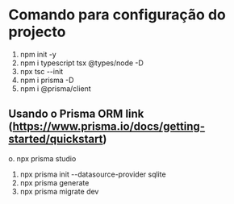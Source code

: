 # Comando para configuração do projecto

1. npm init -y
2. npm i typescript tsx @types/node -D
3. npx tsc --init
4. npm i prisma -D
5. npm i @prisma/client


## Usando o Prisma ORM link (https://www.prisma.io/docs/getting-started/quickstart)
o. npx prisma studio
1. npx prisma init --datasource-provider sqlite
2. npx prisma generate
3. npx prisma migrate dev
